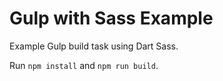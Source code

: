 # Gulp with Sass Example

Example Gulp build task using Dart Sass.

Run `npm install` and `npm run build`.